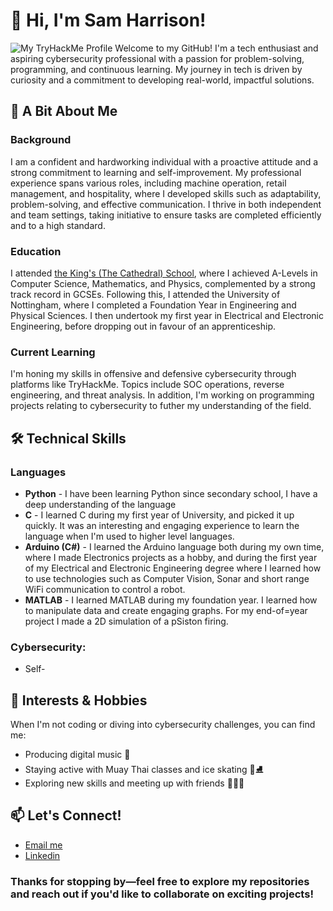 # 👋 Hi, I'm Sam Harrison!
<img src="https://tryhackme-badges.s3.amazonaws.com/Sam.Harr2004.png" alt="My TryHackMe Profile" />
Welcome to my GitHub! I'm a tech enthusiast and aspiring cybersecurity professional with a passion for problem-solving, programming, and continuous learning. My journey in tech is driven by curiosity and a commitment to developing real-world, impactful solutions.

## 🚀 A Bit About Me
### Background
I am a confident and hardworking individual with a proactive attitude and a strong commitment to learning and self-improvement. My professional experience spans various roles, including machine operation, retail management, and hospitality, where I developed skills such as adaptability, problem-solving, and effective communication. I thrive in both independent and team settings, taking initiative to ensure tasks are completed efficiently and to a high standard. 
### Education
I attended [the King's (The Cathedral) School](https://www.kings.peterborough.sch.uk/), where I achieved A-Levels in Computer Science, Mathematics, and Physics, complemented by a strong track record in GCSEs. Following this, I attended the University of Nottingham, where I completed a Foundation Year in Engineering and Physical Sciences. I then undertook my first year in Electrical and Electronic Engineering, before dropping out in favour of an apprenticeship.
### Current Learning
I'm honing my skills in offensive and defensive cybersecurity through platforms like TryHackMe. Topics include SOC operations, reverse engineering, and threat analysis. In addition, I'm working on programming projects relating to cybersecurity to futher my understanding of the field.
## 🛠️ Technical Skills
### Languages
+ **Python** - I have been learning Python since secondary school, I have a deep understanding of the language
+ **C** - I learned C during my first year of University, and picked it up quickly. It was an interesting and engaging experience to learn the language when I'm used to higher level languages.
+ **Arduino (C#)** - I learned the Arduino language both during my own time, where I made Electronics projects as a hobby, and during the first year of my Electrical and Electronic Engineering degree where I learned how to use technologies such as Computer Vision, Sonar and short range WiFi communication to control a robot.
+ **MATLAB** - I learned MATLAB during my foundation year. I learned how to manipulate data and create engaging graphs. For my end-of=year project I made a 2D simulation of a pSiston firing.

### Cybersecurity: 
+ Self-
## 🌱 Interests & Hobbies
When I'm not coding or diving into cybersecurity challenges, you can find me:

+ Producing digital music 🎵
+ Staying active with Muay Thai classes and ice skating 🥋⛸️
+ Exploring new skills and meeting up with friends 🧑‍🤝‍🧑
## 📫 Let's Connect!
+ [Email me](mailto:harrison.2004@outlook.com)
+ [Linkedin](https://www.linkedin.com/in/sam-harrison-0b2a5227a/)

### Thanks for stopping by—feel free to explore my repositories and reach out if you'd like to collaborate on exciting projects!
